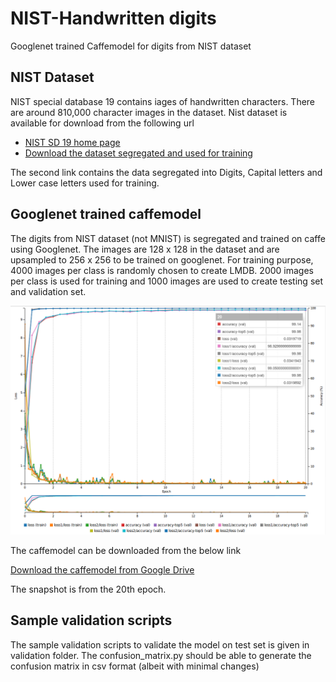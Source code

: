 # NIST-Handwritten digits
Googlenet trained Caffemodel for digits from NIST dataset

## NIST Dataset

NIST special database 19 contains iages of handwritten characters. There are around 810,000 character images in the dataset. Nist dataset is available for download from the following url

* [NIST SD 19 home page](https://www.nist.gov/srd/nist-special-database-19)
* [Download the dataset segregated and used for training](https://drive.google.com/file/d/0B0LDJX3BuAYkSjA1VFk3M2tEYjA/view?usp=sharing)

The second link contains the data segregated into Digits, Capital letters and Lower case letters used for training. 

## Googlenet trained caffemodel

The digits from NIST dataset (not MNIST) is segregated and trained on caffe using Googlenet. The images are 128 x 128 in the dataset and are upsampled to 256 x 256 to be trained on googlenet. For training purpose, 4000 images per class is randomly chosen to create LMDB. 2000 images per class is used for training and 1000 images are used to create testing set and validation set.

![Alt text](https://github.com/vj-1988/NIST-DIGITS/blob/master/Images/NIST-Digits.png "Training Accuracy and loss")


The caffemodel can be downloaded from the below link

[Download the caffemodel from Google Drive](https://drive.google.com/file/d/0B0LDJX3BuAYkNnV6XzRocUp5RzQ/view?usp=sharing)

The snapshot is from the 20th epoch.


## Sample validation scripts

The sample validation scripts to validate the model on test set is given in validation folder. The confusion_matrix.py should be able to generate the confusion matrix in csv format (albeit with minimal changes)

